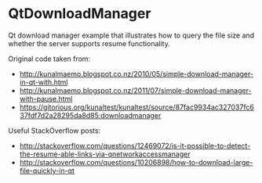 QtDownloadManager
=================

Qt download manager example that illustrates how to query the file size and whether the server supports resume functionality.

Original code taken from:
* http://kunalmaemo.blogspot.co.nz/2010/05/simple-download-manager-in-qt-with.html
* http://kunalmaemo.blogspot.co.nz/2011/07/simple-download-manager-with-pause.html
* https://gitorious.org/kunaltest/kunaltest/source/87fac9934ac327037fc637fdf7d2a28295da8d85:downloadmanager

Useful StackOverflow posts:
* http://stackoverflow.com/questions/12469072/is-it-possible-to-detect-the-resume-able-links-via-qnetworkaccessmanager
* http://stackoverflow.com/questions/10206898/how-to-download-large-file-quickly-in-qt
